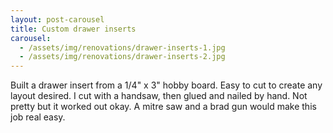 ```yaml
---
layout: post-carousel
title: Custom drawer inserts
carousel:
  - /assets/img/renovations/drawer-inserts-1.jpg
  - /assets/img/renovations/drawer-inserts-2.jpg
---
```


Built a drawer insert from a 1/4" x 3" hobby board. Easy to cut to create any layout desired. I cut with a handsaw, then glued and nailed by hand. Not pretty but it worked out okay. A mitre saw and a brad gun would make this job real easy.
